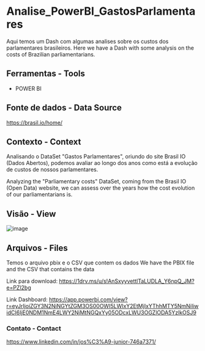 # Analise_PowerBI_GastosParlamentares
Aqui temos um Dash com algumas analises sobre os custos dos parlamentares brasileiros. 
Here we have a Dash with some analysis on the costs of Brazilian parliamentarians.

## Ferramentas - Tools

- POWER BI

## Fonte de dados - Data Source
https://brasil.io/home/

## Contexto - Context

Analisando o DataSet "Gastos Parlamentares", oriundo do site Brasil IO (Dados Abertos), podemos avaliar ao longo dos anos como está a evolução de custos de nossos parlamentares.

Analyzing the "Parliamentary costs" DataSet, coming from the Brasil IO (Open Data) website, we can assess over the years how the cost evolution of our parliamentarians is.

## Visão - View
![image](https://user-images.githubusercontent.com/85715340/125710830-728d198d-019e-434e-a59c-762345bd18b0.png)

## Arquivos - Files

Temos o arquivo pbix e o CSV que contem os dados
We have the PBIX file and the CSV that contains the data

Link para download:
https://1drv.ms/u/s!AnSxyyvettlTaLUDLA_Y6npQ_JM?e=PZl2bg

Link Dashboard:
https://app.powerbi.com/view?r=eyJrIjoiZGY3N2NiNGYtZGM3OS00OWI5LWIxY2EtMjIxYThhMTY5NmNiIiwidCI6IjE0NDM1NmE4LWY2NjMtNGQxYy05ODcxLWU3OGZlODA5YzlkOSJ9


### Contato - Contact
https://www.linkedin.com/in/jos%C3%A9-junior-746a7371/


